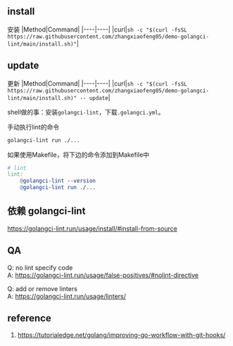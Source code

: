 ## install
安装
|Method|Command|
|----|----|
|curl|`sh -c "$(curl -fsSL https://raw.githubusercontent.com/zhangxiaofeng05/demo-golangci-lint/main/install.sh)"`|

## update
更新
|Method|Command|
|----|----|
|curl|`sh -c "$(curl -fsSL https://raw.githubusercontent.com/zhangxiaofeng05/demo-golangci-lint/main/install.sh)" -- update`|

shell做的事：安装`golangci-lint`，下载`.golangci.yml`。

手动执行lint的命令
```bash
golangci-lint run ./...
```
如果使用Makefile，将下边的命令添加到Makefile中
```makefile
# lint
lint:
	@golangci-lint --version
	@golangci-lint run ./...
```

## 依赖 golangci-lint
https://golangci-lint.run/usage/install/#install-from-source

## QA
Q: no lint specify code  
A: https://golangci-lint.run/usage/false-positives/#nolint-directive

Q: add or remove linters  
A: https://golangci-lint.run/usage/linters/

## reference
1. https://tutorialedge.net/golang/improving-go-workflow-with-git-hooks/

